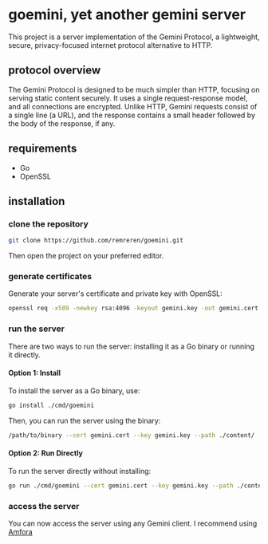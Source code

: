 # goemini, yet another gemini server

This project is a server implementation of the Gemini Protocol, a lightweight, secure, privacy-focused internet protocol alternative to HTTP.

## protocol overview

The Gemini Protocol is designed to be much simpler than HTTP, focusing on serving static content securely. It uses a single request-response model, and all connections are encrypted. Unlike HTTP, Gemini requests consist of a single line (a URL), and the response contains a small header followed by the body of the response, if any.

## requirements

- Go
- OpenSSL

## installation

### clone the repository

```bash
git clone https://github.com/remreren/goemini.git
```

Then open the project on your preferred editor.

### generate certificates

Generate your server's certificate and private key with OpenSSL:

```bash
openssl req -x509 -newkey rsa:4096 -keyout gemini.key -out gemini.cert -days 365 -nodes
```

### run the server

There are two ways to run the server: installing it as a Go binary or running it directly.

#### Option 1: Install
To install the server as a Go binary, use:

```bash
go install ./cmd/goemini
```

Then, you can run the server using the binary:

```bash
/path/to/binary --cert gemini.cert --key gemini.key --path ./content/
```

#### Option 2: Run Directly
To run the server directly without installing:

```bash
go run ./cmd/goemini --cert gemini.cert --key gemini.key --path ./content/
```

### access the server

You can now access the server using any Gemini client. I recommend using [Amfora](https://github.com/makew0rld/amfora)
